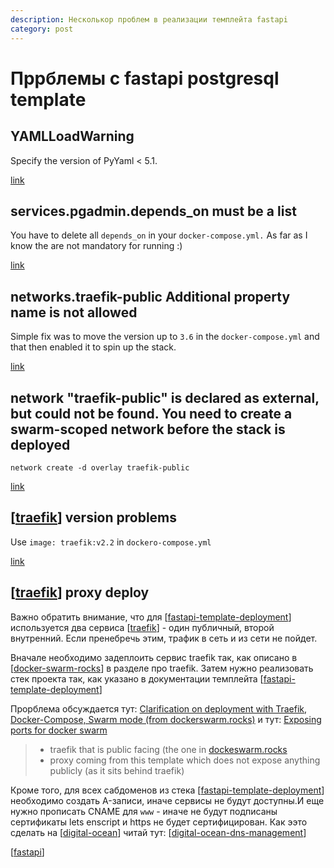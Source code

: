 ```yaml
---
description: Несколькор проблем в реализации темплейта fastapi
category: post
---
```

# Пррблемы с fastapi postgresql template

## YAMLLoadWarning

Specify the version of PyYaml < 5.1.

[link](https://github.com/tiangolo/docker-auto-labels/pull/4)

## services.pgadmin.depends_on must be a list

You have to delete all `depends_on` in your `docker-compose.yml.` As far as I know the are not mandatory for running :)

[link](https://github.com/tiangolo/full-stack-fastapi-postgresql/issues/273)

## networks.traefik-public Additional property name is not allowed

Simple fix was to move the version up to `3.6` in the `docker-compose.yml` and that then enabled it to spin up the stack.

[link](https://github.com/tiangolo/full-stack-fastapi-postgresql/issues/336)

## network "traefik-public" is declared as external, but could not be found. You need to create a swarm-scoped network before the stack is deployed

`network create -d overlay traefik-public`

[link](https://github.com/tiangolo/full-stack-fastapi-postgresql/issues/221)

## [[traefik]] version problems

Use `image: traefik:v2.2` in `dockero-compose.yml`

[link](https://github.com/tiangolo/full-stack-fastapi-postgresql/pull/199)

## [[traefik]] proxy deploy

Важно обратить внимание, что для [[fastapi-template-deployment]] используется два сервиса [[traefik]] - один публичный, второй внутренний. Если пренебречь этим, трафик в сеть и из сети не пойдет.

Вначале необходимо задеплоить сервис traefik так, как описано в [[docker-swarm-rocks]] в разделе про traefik. Затем нужно реализовать стек проекта так, как указано в документации темплейта [[fastapi-template-deployment]]

Прорблема обсуждается тут: [Clarification on deployment with Traefik, Docker-Compose, Swarm mode (from dockerswarm.rocks)](https://github.com/tiangolo/full-stack-fastapi-postgresql/issues/240) и тут: [Exposing ports for docker swarm](https://github.com/tiangolo/full-stack-fastapi-postgresql/issues/116)

> - traefik that is public facing (the one in [dockeswarm.rocks](https://dockeswarm.rocks)
> - proxy coming from this template which does not expose anything publicly (as it sits behind traefik)

Кроме того, для всех сабдоменов из стека [[fastapi-template-deployment]] необходимо создать A-записи, иначе сервисы не будут доступны.И еще нужно прописать CNAME для `www` - иначе не будут подписаны сертификаты lets enscript и https не будет сертифицирован. Как ээто сделать на [[digital-ocean]] читай тут: [[digital-ocean-dns-management]]

[[fastapi]]

[//begin]: # "Autogenerated link references for markdown compatibility"
[traefik]: ../notes/traefik "Traefik"
[traefik]: ../notes/traefik "Traefik"
[fastapi-template-deployment]: ../notes/fastapi-template-deployment "Fastapi template deployment"
[traefik]: ../notes/traefik "Traefik"
[docker-swarm-rocks]: ../notes/docker-swarm-rocks "Docker swarm rocks"
[fastapi-template-deployment]: ../notes/fastapi-template-deployment "Fastapi template deployment"
[fastapi-template-deployment]: ../notes/fastapi-template-deployment "Fastapi template deployment"
[digital-ocean]: ../lists/digital-ocean "Digital ocean"
[digital-ocean-dns-management]: ../notes/digital-ocean-dns-management "Digital ocean dns management"
[fastapi]: ../notes/fastapi "Fastapi"
[//end]: # "Autogenerated link references"